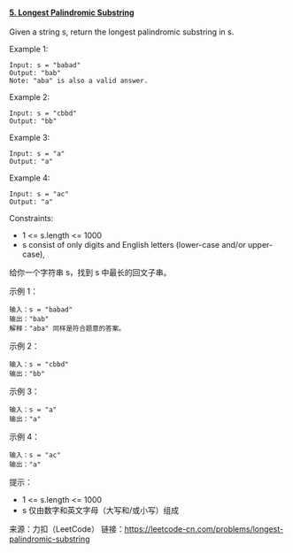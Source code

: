 #### [5. Longest Palindromic Substring](https://leetcode-cn.com/problems/longest-palindromic-substring/)



Given a string s, return the longest palindromic substring in s.

 

Example 1:

```
Input: s = "babad"
Output: "bab"
Note: "aba" is also a valid answer.
```

Example 2:

```
Input: s = "cbbd"
Output: "bb"
```

Example 3:

```
Input: s = "a"
Output: "a"
```

Example 4:

```
Input: s = "ac"
Output: "a"
```




Constraints:

* 1 <= s.length <= 1000
* s consist of only digits and English letters (lower-case and/or upper-case),







给你一个字符串 s，找到 s 中最长的回文子串。

 

示例 1：

```
输入：s = "babad"
输出："bab"
解释："aba" 同样是符合题意的答案。
```

示例 2：

```
输入：s = "cbbd"
输出："bb"
```

示例 3：

```
输入：s = "a"
输出："a"
```

示例 4：

```
输入：s = "ac"
输出："a"
```




提示：

* 1 <= s.length <= 1000
* s 仅由数字和英文字母（大写和/或小写）组成



来源：力扣（LeetCode）
链接：https://leetcode-cn.com/problems/longest-palindromic-substring
